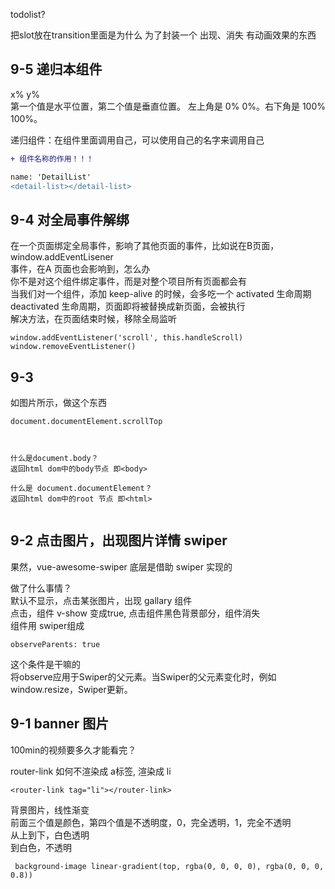 

todolist?

把slot放在transition里面是为什么
为了封装一个 出现、消失 有动画效果的东西

## 9-5  递归本组件

x% y%	
第一个值是水平位置，第二个值是垂直位置。
左上角是 0% 0%。右下角是 100% 100%。

递归组件：在组件里面调用自己，可以使用自己的名字来调用自己

```diff
+ 组件名称的作用！！！

name: 'DetailList'
<detail-list></detail-list>
```

## 9-4  对全局事件解绑


在一个页面绑定全局事件，影响了其他页面的事件，比如说在B页面，window.addEventLisener  
事件，在A 页面也会影响到，怎么办  
你不是对这个组件绑定事件，而是对整个项目所有页面都会有    
当我们对一个组件，添加 keep-alive 的时候，会多吃一个 activated 生命周期  
deactivated 生命周期，页面即将被替换成新页面，会被执行  
解决方法，在页面结束时候，移除全局监听 


```
window.addEventListener('scroll', this.handleScroll)
window.removeEventListener()
```

## 9-3
如图片所示，做这个东西

```
document.documentElement.scrollTop



什么是document.body？  
返回html dom中的body节点 即<body>

什么是 document.documentElement？
返回html dom中的root 节点 即<html>
 
```
 



## 9-2 点击图片，出现图片详情 swiper


果然，vue-awesome-swiper 底层是借助 swiper 实现的


做了什么事情？  
默认不显示，点击某张图片，出现 gallary 组件  
点击，组件 v-show 变成true, 点击组件黑色背景部分，组件消失  
组件用 swiper组成  

```
observeParents: true
```
这个条件是干嘛的    
将observe应用于Swiper的父元素。当Swiper的父元素变化时，例如window.resize，Swiper更新。



## 9-1  banner 图片
100min的视频要多久才能看完？


router-link 如何不渲染成 a标签, 渲染成 li

```
<router-link tag="li"></router-link>
```

背景图片，线性渐变  
前面三个值是颜色，第四个值是不透明度，0，完全透明，1，完全不透明  
从上到下，白色透明  
到白色，不透明  


```
 background-image linear-gradient(top, rgba(0, 0, 0, 0), rgba(0, 0, 0, 0.8))

```









